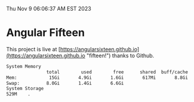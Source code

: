 Thu Nov  9 06:06:37 AM EST 2023

# Angular Fifteen


This project is live at [https://angularsixteen.github.io](https://angularsixteen.github.io "fifteen!") thanks to Github.

```bash
System Memory
               total        used        free      shared  buff/cache   available
Mem:            15Gi       4.9Gi       1.6Gi       617Mi       8.8Gi       9.4Gi
Swap:          8.0Gi       1.4Gi       6.6Gi
System Storage
529M	.
